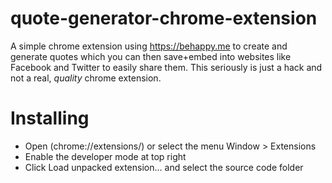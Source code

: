 # quote-generator-chrome-extension
A simple chrome extension using https://behappy.me to create and generate quotes which you can then save+embed into websites like Facebook and Twitter to easily share them. This seriously is just a hack and not a real, <i>quality</i> chrome extension.

<h1>Installing</h1>
<ul>
  <li>
    Open (chrome://extensions/) or select the menu Window > Extensions
  </li>
  <li>
    Enable the developer mode at top right
  </li>
  <li>
    Click Load unpacked extension... and select the source code folder
  </li>
</ul>
